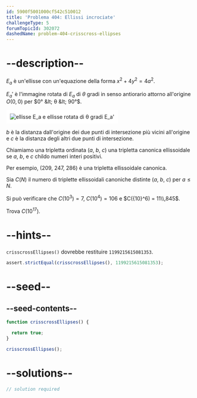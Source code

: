 ```yaml
---
id: 5900f5001000cf542c510012
title: 'Problema 404: Ellissi incrociate'
challengeType: 5
forumTopicId: 302072
dashedName: problem-404-crisscross-ellipses
---
```


# --description--

$E_a$ è un'ellisse con un'equazione della forma $x^2 + 4y^2 = 4a^2$.

$E_a'$ è l'immagine rotata di $E_a$ di $θ$ gradi in senso antiorario attorno all'origine $O(0, 0)$ per $0° &lt; θ &lt; 90°$.

<img class="img-responsive center-block" alt="ellisse E_a e ellisse rotata di θ gradi E_a'" src="https://cdn.freecodecamp.org/curriculum/project-euler/crisscross-ellipses.gif" style="background-color: white; padding: 10px;" />

$b$ è la distanza dall'origine dei due punti di intersezione più vicini all'origine e $c$ è la distanza degli altri due punti di intersezione.

Chiamiamo una tripletta ordinata ($a$, $b$, $c$) una tripletta canonica ellissoidale se $a$, $b$, e $c$ childo numeri interi positivi.

Per esempio, (209, 247, 286) è una tripletta ellissoidale canonica.

Sia $C(N)$ il numero di triplette ellissoidali canoniche distinte ($a$, $b$, $c$) per $a ≤ N$.

Si può verificare che $C({10}^3) = 7$, $C({10}^4) = 106$ e $C({10}^6) = 11\\,845$.

Trova $C({10}^{17})$.

# --hints--

`crisscrossEllipses()` dovrebbe restituire `1199215615081353`.

```js
assert.strictEqual(crisscrossEllipses(), 1199215615081353);
```

# --seed--

## --seed-contents--

```js
function crisscrossEllipses() {

  return true;
}

crisscrossEllipses();
```

# --solutions--

```js
// solution required
```

